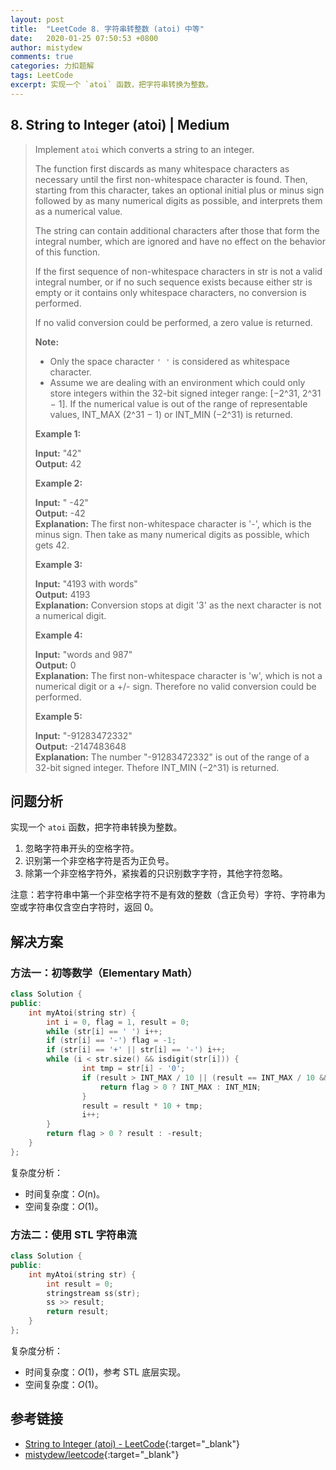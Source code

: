 ```yaml
---
layout: post
title:  "LeetCode 8. 字符串转整数 (atoi) 中等"
date:   2020-01-25 07:50:53 +0800
author: mistydew
comments: true
categories: 力扣题解
tags: LeetCode
excerpt: 实现一个 `atoi` 函数，把字符串转换为整数。
---
```

## 8. String to Integer (atoi) | Medium

> Implement `atoi` which converts a string to an integer.
> 
> The function first discards as many whitespace characters as necessary until the first non-whitespace character is found. Then, starting from this character, takes an optional initial plus or minus sign followed by as many numerical digits as possible, and interprets them as a numerical value.
> 
> The string can contain additional characters after those that form the integral number, which are ignored and have no effect on the behavior of this function.
> 
> If the first sequence of non-whitespace characters in str is not a valid integral number, or if no such sequence exists because either str is empty or it contains only whitespace characters, no conversion is performed.
> 
> If no valid conversion could be performed, a zero value is returned.
> 
> **Note:**
> 
> * Only the space character `' '` is considered as whitespace character.
> * Assume we are dealing with an environment which could only store integers within the 32-bit signed integer range: [−2^31,  2^31 − 1]. If the numerical value is out of the range of representable values, INT_MAX (2^31 − 1) or INT_MIN (−2^31) is returned.
> 
> **Example 1:**
> 
> **Input:** "42"<br>
> **Output:** 42
> 
> **Example 2:**
> 
> **Input:** "   -42"<br>
> **Output:** -42<br>
> **Explanation:** The first non-whitespace character is '-', which is the minus sign.
>              Then take as many numerical digits as possible, which gets 42.
> 
> **Example 3:**
> 
> **Input:** "4193 with words"<br>
> **Output:** 4193<br>
> **Explanation:** Conversion stops at digit '3' as the next character is not a numerical digit.
> 
> **Example 4:**
> 
> **Input:** "words and 987"<br>
> **Output:** 0<br>
> **Explanation:** The first non-whitespace character is 'w', which is not a numerical 
>              digit or a +/- sign. Therefore no valid conversion could be performed.
> 
> **Example 5:**
> 
> **Input:** "-91283472332"<br>
> **Output:** -2147483648<br>
> **Explanation:** The number "-91283472332" is out of the range of a 32-bit signed integer.
>              Thefore INT_MIN (−2^31) is returned.

## 问题分析

实现一个 `atoi` 函数，把字符串转换为整数。

1. 忽略字符串开头的空格字符。
2. 识别第一个非空格字符是否为正负号。
3. 除第一个非空格字符外，紧挨着的只识别数字字符，其他字符忽略。

注意：若字符串中第一个非空格字符不是有效的整数（含正负号）字符、字符串为空或字符串仅含空白字符时，返回 0。

## 解决方案

### 方法一：初等数学（Elementary Math）

```cpp
class Solution {
public:
    int myAtoi(string str) {
        int i = 0, flag = 1, result = 0;
        while (str[i] == ' ') i++;
        if (str[i] == '-') flag = -1;
        if (str[i] == '+' || str[i] == '-') i++;
        while (i < str.size() && isdigit(str[i])) {
                int tmp = str[i] - '0';
                if (result > INT_MAX / 10 || (result == INT_MAX / 10 && tmp > 7)) {
                    return flag > 0 ? INT_MAX : INT_MIN;
                }
                result = result * 10 + tmp;
                i++;
        }
        return flag > 0 ? result : -result;
    }
};
```

复杂度分析：
* 时间复杂度：_O_(n)。
* 空间复杂度：_O_(1)。

### 方法二：使用 STL 字符串流

```cpp
class Solution {
public:
    int myAtoi(string str) {
        int result = 0;
        stringstream ss(str);
        ss >> result;
        return result;
    }
};
```

复杂度分析：
* 时间复杂度：_O_(1)，参考 STL 底层实现。
* 空间复杂度：_O_(1)。

## 参考链接

* [String to Integer (atoi) - LeetCode](https://leetcode.com/problems/string-to-integer-atoi/){:target="_blank"}
* [mistydew/leetcode](https://github.com/mistydew/leetcode){:target="_blank"}
